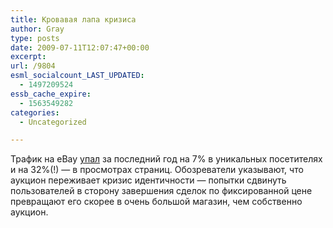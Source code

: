 ```yaml
---
title: Кровавая лапа кризиса
author: Gray
type: posts
date: 2009-07-11T12:07:47+00:00
excerpt:
url: /9804
esml_socialcount_LAST_UPDATED:
  - 1497209524
essb_cache_expire:
  - 1563549282
categories:
  - Uncategorized

---
```








<p style="clear: both">
  Трафик на eBay <a href="http://www.readwriteweb.com/archives/remember_ebay_traffic_at_auction_site_keeps_fallin.php" target="_blank">упал</a> за последний год на 7% в уникальных посетителях и на 32%(!) &#8212; в просмотрах страниц. Обозреватели указывают, что аукцион переживает кризис идентичности &#8212; попытки сдвинуть пользователей в сторону завершения сделок по фиксированной цене превращают его скорее в очень большой магазин, чем собственно аукцион.
</p>